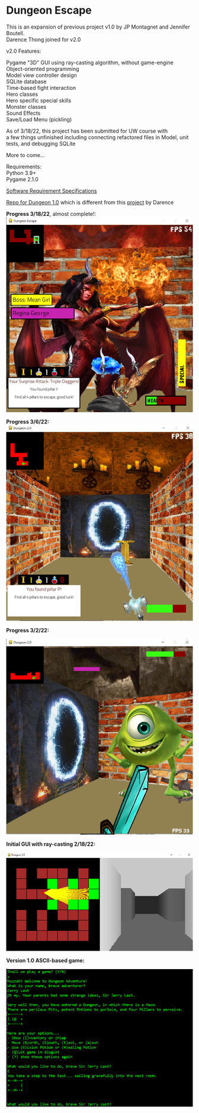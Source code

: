 # Dungeon Escape


This is an expansion of previous project v1.0 by JP Montagnet and Jennifer Boutell.  
Darence Thong joined for v2.0  

v2.0 Features:  
  
Pygame "3D" GUI using ray-casting algorithm, without game-engine  
Object-oriented programming  
Model view controller design  
SQLite database  
Time-based fight interaction  
Hero classes  
Hero specific special skills  
Monster classes    
Sound Effects  
Save/Load Menu (pickling)  
  
As of 3/18/22, this project has been submitted for UW course with  
a few things unfinished including connecting refactored files in Model, unit tests, and debugging SQLite  
  
More to come...  
  
Requirements:  
Python 3.9+  
Pygame 2.1.0  

[Software Requirement Specifications](https://github.com/darenceT/dungeon_2.0/blob/main/docs/Software_Requirements_Specification.pdf)

[Repo for Dungeon 1.0](https://github.com/jenniferboutell/DungeonAdventure) which is different from this [project](https://github.com/darenceT/dungeon) by Darence

<strong>Progress 3/18/22</strong>, almost complete!:  
![progress 3/18/22 p1:](https://github.com/darenceT/dungeon_2.0/blob/main/docs/screenshotUpdate3_18_22.png) 
   
<strong>Progress 3/6/22:</strong>  
![progress 3/6/22 p1:](https://github.com/darenceT/dungeon_2.0/blob/main/docs/4th%20Iteration/GUI_progress4th.png) 
   
<strong>Progress 3/2/22:</strong>  
  
![progress 3/2/22:](https://github.com/darenceT/dungeon_2.0/blob/main/docs/4th%20Iteration/GUI_general.png)  

<strong>Initial GUI with ray-casting 2/18/22:</strong>  
    
![Initial 2/18/22:](https://github.com/darenceT/dungeon_2.0/blob/main/docs/1st%20Iteration/GUI_maze.png)
  
  
<strong>Version 1.0 ASCII-based game:</strong>  
  
![version1](https://github.com/darenceT/dungeon_2.0/blob/main/docs/v1screenshot.png)
